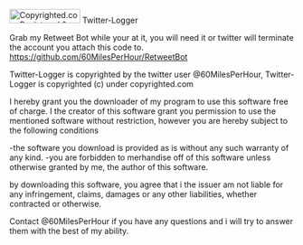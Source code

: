 <a class="copyrighted-badge" title="Copyrighted.com Registered &amp; Protected" target="_blank" href="https://www.copyrighted.com/work/SDN9EdkW1uqttNJe"><img alt="Copyrighted.com Registered &amp; Protected" border="0" width="125" height="25" srcset="https://static.copyrighted.com/badges/125x25/05_2_2x.png 2x" src="https://static.copyrighted.com/badges/125x25/05_2.png" /></a>
Twitter-Logger

Grab my Retweet Bot while your at it, you will need it or twitter will terminate the account you attach this code to.
https://github.com/60MilesPerHour/RetweetBot

Twitter-Logger is copyrighted by the twitter user @60MilesPerHour, Twitter-Logger is copyrighted (c) under copyrighted.com

I hereby grant you the downloader of my program to use this software free of charge. I the creator of this software grant you permission to use the mentioned software without restriction, however you are hereby subject to the following conditions

-the software you download is provided as is without any such warranty of any kind. -you are forbidden to merhandise off of this software unless otherwise granted by me, the author of this software.

by downloading this software, you agree that i the issuer am not liable for any infringement, claims, damages or any other liabilities, whether contracted or otherwise.

Contact @60MilesPerHour if you have any questions and i will try to answer them with the best of my ability.
